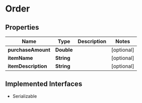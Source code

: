 

# Order


## Properties

| Name | Type | Description | Notes |
|------------ | ------------- | ------------- | -------------|
|**purchaseAmount** | **Double** |  |  [optional] |
|**itemName** | **String** |  |  [optional] |
|**itemDescription** | **String** |  |  [optional] |


## Implemented Interfaces

* Serializable


